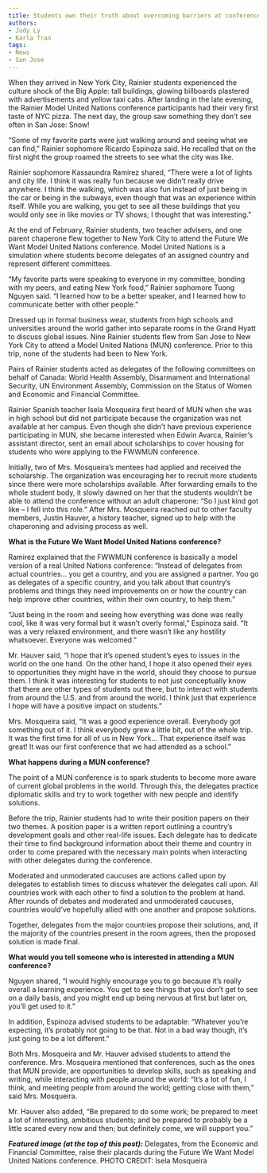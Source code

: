```yaml
---
title: Students own their truth about overcoming barriers at conference
authors: 
- Judy Ly
- Karla Tran
tags:
- News
- San Jose
---
```



When they arrived in New York City, Rainier students experienced the culture shock of the Big Apple: tall buildings, glowing billboards plastered with advertisements and yellow taxi cabs. After landing in the late evening, the Rainier Model United Nations conference participants had their very first taste of NYC pizza. The next day, the group saw something they don’t see often in San Jose: Snow!

“Some of my favorite parts were just walking around and seeing what we can find,” Rainier sophomore Ricardo Espinoza said. He recalled that on the first night the group roamed the streets to see what the city was like.

Rainier sophomore Kassaundra Ramirez shared, “There were a lot of lights and city life. I think it was really fun because we didn’t really drive anywhere. I think the walking, which was also fun instead of just being in the car or being in the subways, even though that was an experience within itself. While you are walking, you get to see all these buildings that you would only see in like movies or TV shows; I thought that was interesting.”

At the end of February, Rainier students, two teacher advisers, and one parent chaperone flew together to New York City to attend the Future We Want Model United Nations conference. Model United Nations is a simulation where students become delegates of an assigned country and represent different committees.

“My favorite parts were speaking to everyone in my committee, bonding with my peers, and eating New York food,” Rainier sophomore Tuong Nguyen said. “I learned how to be a better speaker, and I learned how to communicate better with other people.”

Dressed up in formal business wear, students from high schools and universities around the world gather into separate rooms in the Grand Hyatt to discuss global issues. Nine Rainier students flew from San Jose to New York City to attend a Model United Nations (MUN) conference. Prior to this trip, none of the students had been to New York.

Pairs of Rainier students acted as delegates of the following committees on behalf of Canada: World Health Assembly, Disarmament and International Security, UN Environment Assembly, Commission on the Status of Women and Economic and Financial Committee.

Rainier Spanish teacher Isela Mosqueira first heard of MUN when she was in high school but did not participate because the organization was not available at her campus. Even though she didn’t have previous experience participating in MUN, she became interested when Edwin Avarca, Rainier’s assistant director, sent an email about scholarships to cover housing for students who were applying to the FWWMUN conference.

Initially, two of Mrs. Mosqueira’s mentees had applied and received the scholarship. The organization was encouraging her to recruit more students since there were more scholarships available. After forwarding emails to the whole student body, it slowly dawned on her that the students wouldn’t be able to attend the conference without an adult chaperone: “So I just kind got like – I fell into this role.” After Mrs. Mosqueira reached out to other faculty members, Justin Hauver, a history teacher, signed up to help with the chaperoning and advising process as well.

**What is the Future We Want Model United Nations conference?**

Ramirez explained that the FWWMUN conference is basically a model version of a real United Nations conference: “Instead of delegates from actual countries… you get a country, and you are assigned a partner. You go as delegates of a specific country, and you talk about that country’s problems and things they need improvements on or how the country can help improve other countries, within their own country, to help them.”

“Just being in the room and seeing how everything was done was really cool, like it was very formal but it wasn’t overly formal,” Espinoza said. “It was a very relaxed environment, and there wasn’t like any hostility whatsoever. Everyone was welcomed.”

Mr. Hauver said, “I hope that it’s opened student’s eyes to issues in the world on the one hand. On the other hand, I hope it also opened their eyes to opportunities they might have in the world, should they choose to pursue them. I think it was interesting for students to not just conceptually know that there are other types of students out there, but to interact with students from around the U.S. and from around the world. I think just that experience I hope will have a positive impact on students.”

Mrs. Mosqueira said, “It was a good experience overall. Everybody got something out of it. I think everybody grew a little bit, out of the whole trip. It was the first time for all of us in New York… That experience itself was great! It was our first conference that we had attended as a school.”

**What happens during a MUN conference?**

The point of a MUN conference is to spark students to become more aware of current global problems in the world. Through this, the delegates practice diplomatic skills and try to work together with new people and identify solutions.

Before the trip, Rainier students had to write their position papers on their two themes. A position paper is a written report outlining a country’s development goals and other real-life issues. Each delegate has to dedicate their time to find background information about their theme and country in order to come prepared with the necessary main points when interacting with other delegates during the conference.

Moderated and unmoderated caucuses are actions called upon by delegates to establish times to discuss whatever the delegates call upon. All countries work with each other to find a solution to the problem at hand. After rounds of debates and moderated and unmoderated caucuses, countries would’ve hopefully allied with one another and propose solutions.

Together, delegates from the major countries propose their solutions, and, if the majority of the countries present in the room agrees, then the proposed solution is made final. 

**What would you tell someone who is interested in attending a MUN conference?**

Nguyen shared, “I would highly encourage you to go because it’s really overall a learning experience. You get to see things that you don’t get to see on a daily basis, and you might end up being nervous at first but later on, you’ll get used to it.”

In addition, Espinoza advised students to be adaptable: “Whatever you’re expecting, it’s probably not going to be that. Not in a bad way though, it’s just going to be a lot different.”

Both Mrs. Mosqueira and Mr. Hauver advised students to attend the conference. Mrs. Mosqueira mentioned that conferences, such as the ones that MUN provide, are opportunities to develop skills, such as speaking and writing, while interacting with people around the world: “It’s a lot of fun, I think, and meeting people from around the world; getting close with them,” said Mrs. Mosqueira.

Mr. Hauver also added, “Be prepared to do some work; be prepared to meet a lot of interesting, ambitious students; and be prepared to probably be a little scared every now and then; but definitely come, we will support you.”

***Featured image (at the top of this post):*** Delegates, from the Economic and Financial Committee, raise their placards during the Future We Want Model United Nations conference. PHOTO CREDIT: Isela Mosqueira
